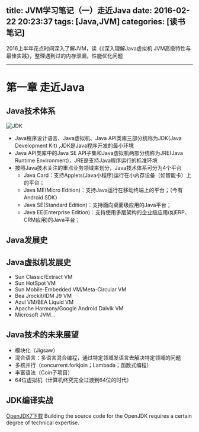 title: JVM学习笔记（一）走近Java
date: 2016-02-22 20:23:37
tags: [Java,JVM]
categories: [读书笔记]
---

2016上半年花点时间深入了解JVM，读《《深入理解Java虚拟机 JVM高级特性与最佳实践》，整理遇到过的内存泄漏，性能优化问题
- - -
<!-- more -->

# 第一章 走近Java
## Java技术体系
![JDK](JDK技术组成.png)
* Java程序设计语言、Java虚拟机、Java API类库三部分统称为JDK(Java Development Kit) ,JDK是Java程序开发的最小环境
* Java API类库中的Java SE API子集和Java虚拟机两部分统称为JRE(Java Runtime Environment)，JRE是支持Java程序运行的标准环境
* 按照Java技术关注的重点业务领域来划分，Java技术体系可分为4个平台
  * Java Card：支持Applets(Java小程序)运行在小内存设备（如智能卡）上的平台；
  * Java ME(Micro Edition)：支持Java运行在移动终端上的平台；（今有Android SDK）
  * Java SE(Standard Edition)：支持面向桌面级应用的Java平台；
  * Java EE(Enterprise Edition)：支持使用多层架构的企业级应用(如ERP、CRM应用)的Java平台；

## Java发展史
## Java虚拟机发展史
* Sun Classic/Extract VM
* Sun HotSpot VM
* Sun Mobile-Embedded VM/Meta-Circular VM
* Bea Jrockit/IDM J9 VM
* Azul VM/BEA Liquid VM
* Apache Harmony/Google Android Dalvik VM
* Microsoft JVM...

## Java技术的未来展望
* 模块化（Jigsaw）
* 混合语言：多语言混合编程，通过特定领域发语言去解决特定领域的问题
* 多核并行（concurrent.forkjoin；Lambada；函数式编程）
* 丰富语法（Coin子项目）
* 64位虚拟机（计算机终究完全过渡到64位的时代）

## JDK编译实战
[OpenJDK7下载](https://jdk7.java.net/source.html)
Building the source code for the OpenJDK requires a certain degree of technical expertise.
